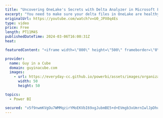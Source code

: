```yaml
---
title: "Uncovering OneLake's Secrets with Delta Analyzer in Microsoft Fabric"
excerpt: "You need to make sure your delta files in OneLake are healthy! Phil has you covered with a Delta Analyzer notebook that you can use within Microsoft Fabric to check on things.  Delta Analyzer https://aka.ms/deltaanalyzer  Phil Seamark https://twitter.com/PhilSeamark https://www.linkedin.com/in/seamark/"
originalUrl: https://youtube.com/watch?v=U0_JPX0q4Es
type: video
price: Free
length: PT11M4S
publishedDateTime: 2024-03-06T16:00:31Z
heat: 

featuredContent: "<iframe width=\"800\" height=\"500\" frameborder=\"0\" src=\"https://www.youtube.com/embed/U0_JPX0q4Es\" allow=\"accelerometer; autoplay; encrypted-media; gyroscope; picture-in-picture\" allowfullscreen></iframe>"

provider:
  name: Guy in a Cube
  domain: guyinacube.com
  images:
    - url: https://everyday-cc.github.io/powerbi/assets/images/organizations/guyinacube.com-50x50.jpg
      width: 50
      height: 50

topics:
  - Power BI

secured: "v5f9nwmKVgOu7WMMqzirYMoEKVbI69xgJubmBE5+d+EVmgb3xUmrnIwlJpDhuRFgZ33crTPL2WzL9hA0vcW5CksSL+Iy0HMwL2FTH22RrQJ2L2iy9E9FjaFIGXXSqGi16N8IYiHKk5NvsbMTIVVGfRITqi+FafLRHCIUMwLWxHlH0U/OiVY1H9CA6mu3JwnthyVlzaWgYdfpNmb7FyPrYKcIbBzO2qpi7QDYDu1aStmMcGBYBO9kRtiq9je03nhVeIFZJRd1IsKmvpDOw3Q2TDZxTrW+mknegP80LwYSzQWv/tYq7BDcNFxE9h2rhgr4VV+aK5QZLpj3Fy8ZsnXdqQQ3j6ePwI3B31KU+6luml98eiUcJXBLRIoxNJ5jr/a3aJ/rCwQsHVpmv2dVC4dx+NYgufFKL5MTDVB8T8nThVk=;MBWQaP26/7wZ+yy1nxQXxw=="
---
```


